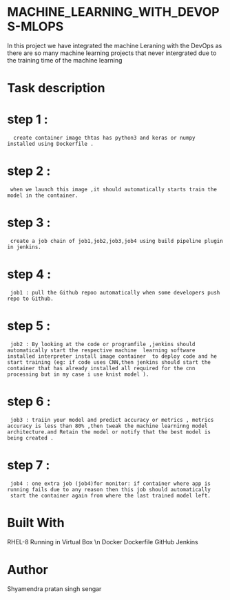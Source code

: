 # MACHINE_LEARNING_WITH_DEVOPS-MLOPS
  In this project we have integrated the machine Leraning with the DevOps as there are so many machine learning projects that never     intergrated due to the training time of the machine learning
# Task description
   # step 1 :
      create container image thtas has python3 and keras or numpy installed using Dockerfile .
   # step 2 : 
     when we launch this image ,it should automatically starts train the model in the container. 
   # step 3 :
     create a job chain of job1,job2,job3,job4 using build pipeline plugin in jenkins.
   # step 4 :
     job1 : pull the Github repoo automatically when some developers push repo to Github.
   # step 5 : 
     job2 : By looking at the code or programfile ,jenkins should automatically start the respective machine  learning software installed interpreter install image container  to deploy code and he start training (eg: if code uses CNN,then jenkins should start the container that has already installed all required for the cnn processing but in my case i use knist model ).
   # step 6 :
     job3 : traiin your model and predict accuracy or metrics , metrics accuracy is less than 80% ,then tweak the machine learninng model architecture.and Retain the model or notify that the best model is being created .
   # step 7 :
     job4 : one extra job (job4)for monitor: if container where app is running fails due to any reason then this job should automatically 
     start the container again from where the last trained model left.
# Built With 
  RHEL-8 Running in Virtual Box  \n
  Docker 
  Dockerfile 
  GitHub
  Jenkins
# Author
 Shyamendra pratan singh sengar
  
